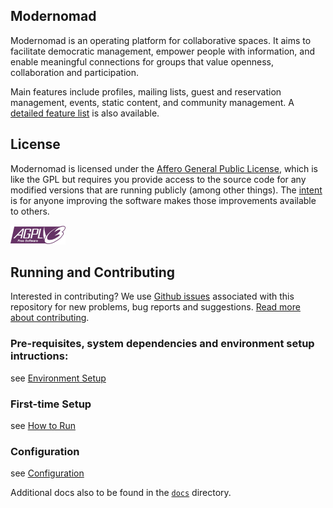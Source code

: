 ## Modernomad

Modernomad is an operating platform for collaborative spaces. It aims to
facilitate democratic management, empower people with information, and enable
meaningful connections for groups that value openness, collaboration and
participation. 

Main features include profiles, mailing lists, guest and reservation
management, events, static content, and community management. A [detailed
feature list](docs/features.md) is also available. 

## License
Modernomad is licensed under the [Affero General Public License](agpl-3.0.txt),
which is like the GPL but requires you provide access to the source code for
any modified versions that are running publicly (among other things). The
[intent](http://www.gnu.org/licenses/why-affero-gpl.html) is for anyone
improving the software makes those improvements available to others. 

<img src="static/img/agplv3-88x31.png" />

## Running and Contributing

Interested in contributing? We use
[Github issues](https://github.com/jessykate/modernomad/issues?state=open)
associated with this repository for new problems, bug reports and suggestions.
[Read more about contributing](docs/contributing.md).

### Pre-requisites, system dependencies and environment setup intructions:
see [Environment Setup](docs/environment-setup.md)

### First-time Setup
see [How to Run](docs/how-to-run.md)

### Configuration
see [Configuration](docs/configuration.md)

Additional docs also to be found in the [`docs`](docs/) directory. 

